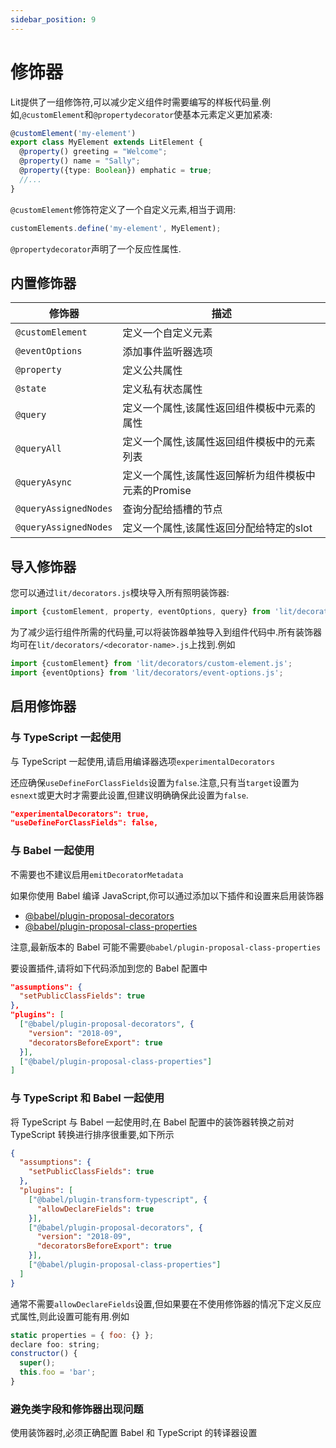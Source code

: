 ```yaml
---
sidebar_position: 9
---
```

# 修饰器

Lit提供了一组修饰符,可以减少定义组件时需要编写的样板代码量.例如,`@customElement`和`@propertydecorator`使基本元素定义更加紧凑:

```ts
@customElement('my-element')
export class MyElement extends LitElement {
  @property() greeting = "Welcome";
  @property() name = "Sally";
  @property({type: Boolean}) emphatic = true;
  //...
}
```

`@customElement`修饰符定义了一个自定义元素,相当于调用:

```js
customElements.define('my-element', MyElement);
```

`@propertydecorator`声明了一个反应性属性.

## 内置修饰器

| 修饰器                | 描述                                                 |
| --------------------- | ---------------------------------------------------- |
| `@customElement`      | 定义一个自定义元素                                   |
| `@eventOptions`       | 添加事件监听器选项                                   |
| `@property`           | 定义公共属性                                         |
| `@state`              | 定义私有状态属性                                     |
| `@query`              | 定义一个属性,该属性返回组件模板中元素的属性          |
| `@queryAll`           | 定义一个属性,该属性返回组件模板中的元素列表          |
| `@queryAsync`         | 定义一个属性,该属性返回解析为组件模板中元素的Promise |
| `@queryAssignedNodes` | 查询分配给插槽的节点                                 |
| `@queryAssignedNodes` | 定义一个属性,该属性返回分配给特定的slot              |

## 导入修饰器

您可以通过`lit/decorators.js`模块导入所有照明装饰器:

```js
import {customElement, property, eventOptions, query} from 'lit/decorators.js';
```

为了减少运行组件所需的代码量,可以将装饰器单独导入到组件代码中.所有装饰器均可在`lit/decorators/<decorator-name>.js`上找到.例如

```js
import {customElement} from 'lit/decorators/custom-element.js';
import {eventOptions} from 'lit/decorators/event-options.js';
```

## 启用修饰器

### 与 TypeScript 一起使用

与 TypeScript 一起使用,请启用编译器选项`experimentalDecorators`

还应确保`useDefineForClassFields`设置为`false`.注意,只有当`target`设置为`esnext`或更大时才需要此设置,但建议明确确保此设置为`false`.

```json
"experimentalDecorators": true,
"useDefineForClassFields": false,
```

### 与 Babel 一起使用

不需要也不建议启用`emitDecoratorMetadata`

如果你使用 Babel 编译 JavaScript,你可以通过添加以下插件和设置来启用装饰器

- [@babel/plugin-proposal-decorators](https://babeljs.io/docs/en/babel-plugin-proposal-decorators)
- [@babel/plugin-proposal-class-properties](https://babeljs.io/docs/en/babel-plugin-proposal-class-properties)

注意,最新版本的 Babel 可能不需要`@babel/plugin-proposal-class-properties`

要设置插件,请将如下代码添加到您的 Babel 配置中

```json
"assumptions": {
  "setPublicClassFields": true
},
"plugins": [
  ["@babel/plugin-proposal-decorators", {
    "version": "2018-09",
    "decoratorsBeforeExport": true
  }],
  ["@babel/plugin-proposal-class-properties"]
]
```

### 与 TypeScript 和 Babel 一起使用

将 TypeScript 与 Babel 一起使用时,在 Babel 配置中的装饰器转换之前对 TypeScript 转换进行排序很重要,如下所示

```json
{
  "assumptions": {
    "setPublicClassFields": true
  },
  "plugins": [
    ["@babel/plugin-transform-typescript", {
      "allowDeclareFields": true
    }],
    ["@babel/plugin-proposal-decorators", {
      "version": "2018-09",
      "decoratorsBeforeExport": true
    }],
    ["@babel/plugin-proposal-class-properties"]
  ]
}
```

通常不需要`allowDeclareFields`设置,但如果要在不使用修饰器的情况下定义反应式属性,则此设置可能有用.例如

```js
static properties = { foo: {} };
declare foo: string;
constructor() {
  super();
  this.foo = 'bar';
}
```

### 避免类字段和修饰器出现问题

使用装饰器时,必须正确配置 Babel 和 TypeScript 的转译器设置
